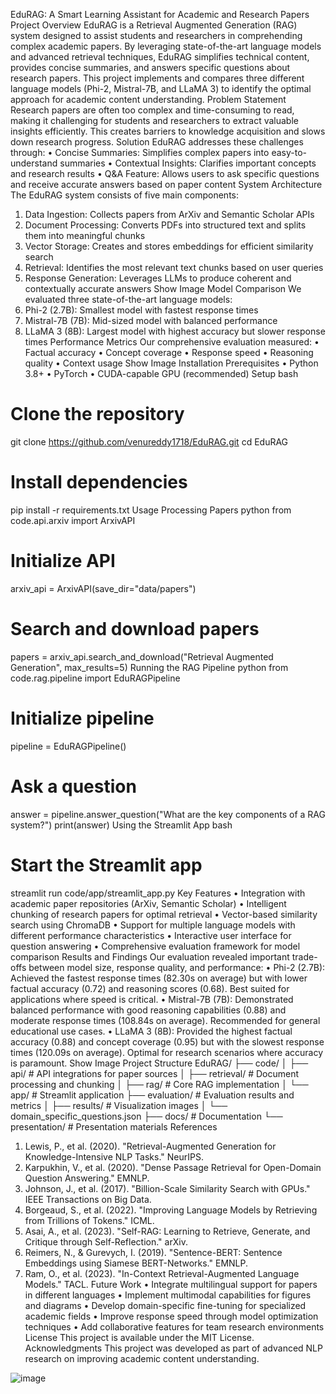 EduRAG: A Smart Learning Assistant for Academic and Research Papers
Project Overview
EduRAG is a Retrieval Augmented Generation (RAG) system designed to assist students and researchers in comprehending complex academic papers. By leveraging state-of-the-art language models and advanced retrieval techniques, EduRAG simplifies technical content, provides concise summaries, and answers specific questions about research papers.
This project implements and compares three different language models (Phi-2, Mistral-7B, and LLaMA 3) to identify the optimal approach for academic content understanding.
Problem Statement
Research papers are often too complex and time-consuming to read, making it challenging for students and researchers to extract valuable insights efficiently. This creates barriers to knowledge acquisition and slows down research progress.
Solution
EduRAG addresses these challenges through:
•	Concise Summaries: Simplifies complex papers into easy-to-understand summaries
•	Contextual Insights: Clarifies important concepts and research results
•	Q&A Feature: Allows users to ask specific questions and receive accurate answers based on paper content
System Architecture
The EduRAG system consists of five main components:
1.	Data Ingestion: Collects papers from ArXiv and Semantic Scholar APIs
2.	Document Processing: Converts PDFs into structured text and splits them into meaningful chunks
3.	Vector Storage: Creates and stores embeddings for efficient similarity search
4.	Retrieval: Identifies the most relevant text chunks based on user queries
5.	Response Generation: Leverages LLMs to produce coherent and contextually accurate answers
Show Image
Model Comparison
We evaluated three state-of-the-art language models:
1.	Phi-2 (2.7B): Smallest model with fastest response times
2.	Mistral-7B (7B): Mid-sized model with balanced performance
3.	LLaMA 3 (8B): Largest model with highest accuracy but slower response times
Performance Metrics
Our comprehensive evaluation measured:
•	Factual accuracy
•	Concept coverage
•	Response speed
•	Reasoning quality
•	Context usage
Show Image
Installation
Prerequisites
•	Python 3.8+
•	PyTorch
•	CUDA-capable GPU (recommended)
Setup
bash
# Clone the repository
git clone https://github.com/venureddy1718/EduRAG.git
cd EduRAG

# Install dependencies
pip install -r requirements.txt
Usage
Processing Papers
python
from code.api.arxiv import ArxivAPI

# Initialize API
arxiv_api = ArxivAPI(save_dir="data/papers")

# Search and download papers
papers = arxiv_api.search_and_download("Retrieval Augmented Generation", max_results=5)
Running the RAG Pipeline
python
from code.rag.pipeline import EduRAGPipeline

# Initialize pipeline
pipeline = EduRAGPipeline()

# Ask a question
answer = pipeline.answer_question("What are the key components of a RAG system?")
print(answer)
Using the Streamlit App
bash
# Start the Streamlit app
streamlit run code/app/streamlit_app.py
Key Features
•	Integration with academic paper repositories (ArXiv, Semantic Scholar)
•	Intelligent chunking of research papers for optimal retrieval
•	Vector-based similarity search using ChromaDB
•	Support for multiple language models with different performance characteristics
•	Interactive user interface for question answering
•	Comprehensive evaluation framework for model comparison
Results and Findings
Our evaluation revealed important trade-offs between model size, response quality, and performance:
•	Phi-2 (2.7B): Achieved the fastest response times (82.30s on average) but with lower factual accuracy (0.72) and reasoning scores (0.68). Best suited for applications where speed is critical.
•	Mistral-7B (7B): Demonstrated balanced performance with good reasoning capabilities (0.88) and moderate response times (108.84s on average). Recommended for general educational use cases.
•	LLaMA 3 (8B): Provided the highest factual accuracy (0.88) and concept coverage (0.95) but with the slowest response times (120.09s on average). Optimal for research scenarios where accuracy is paramount.
Show Image
Project Structure
EduRAG/
├── code/
│   ├── api/              # API integrations for paper sources
│   ├── retrieval/        # Document processing and chunking
│   ├── rag/              # Core RAG implementation
│   └── app/              # Streamlit application
├── evaluation/           # Evaluation results and metrics
│   ├── results/          # Visualization images
│   └── domain_specific_questions.json
├── docs/                 # Documentation
└── presentation/         # Presentation materials
References
1.	Lewis, P., et al. (2020). "Retrieval-Augmented Generation for Knowledge-Intensive NLP Tasks." NeurIPS.
2.	Karpukhin, V., et al. (2020). "Dense Passage Retrieval for Open-Domain Question Answering." EMNLP.
3.	Johnson, J., et al. (2017). "Billion-Scale Similarity Search with GPUs." IEEE Transactions on Big Data.
4.	Borgeaud, S., et al. (2022). "Improving Language Models by Retrieving from Trillions of Tokens." ICML.
5.	Asai, A., et al. (2023). "Self-RAG: Learning to Retrieve, Generate, and Critique through Self-Reflection." arXiv.
6.	Reimers, N., & Gurevych, I. (2019). "Sentence-BERT: Sentence Embeddings using Siamese BERT-Networks." EMNLP.
7.	Ram, O., et al. (2023). "In-Context Retrieval-Augmented Language Models." TACL.
Future Work
•	Integrate multilingual support for papers in different languages
•	Implement multimodal capabilities for figures and diagrams
•	Develop domain-specific fine-tuning for specialized academic fields
•	Improve response speed through model optimization techniques
•	Add collaborative features for team research environments
License
This project is available under the MIT License.
Acknowledgments
This project was developed as part of advanced NLP research on improving academic content understanding.

![image](https://github.com/user-attachments/assets/f0be8599-b8ed-4137-b127-f92a9ccb71f3)
